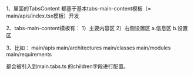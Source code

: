 
1、里面的TabsContent 都基于基本tabs-main-content模板（= main/apis/index.tsx模板）开发

2、tabs-main-content模板有：
1）主要内容区
2）右侧设置区
  a.信息区
  b.设置区

3、比如：
main/apis
main/architectures
main/classes
main/modules
main/requirements

都会被引入到main.tabs.ts 的children字段进行配置。


